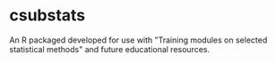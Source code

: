 # csubstats
An R packaged developed for use with  "Training modules on selected statistical methods" and future educational resources.
